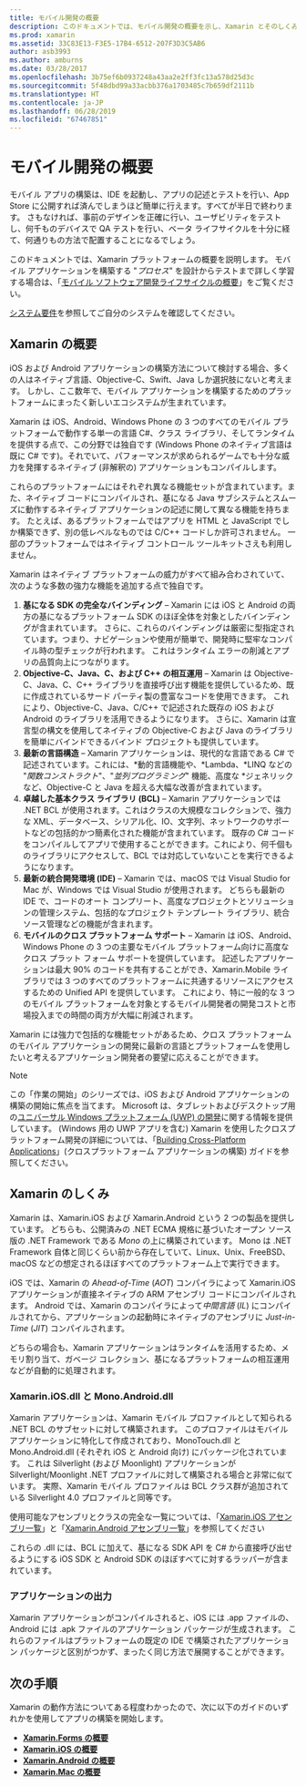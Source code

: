 ```yaml
---
title: モバイル開発の概要
description: このドキュメントでは、モバイル開発の概要を示し、Xamarin とそのしくみ、および出力されるアプリケーションについて説明します。
ms.prod: xamarin
ms.assetid: 33C83E13-F3E5-17B4-6512-207F3D3C5AB6
author: asb3993
ms.author: amburns
ms.date: 03/28/2017
ms.openlocfilehash: 3b75ef6b0937248a43aa2e2ff3fc13a578d25d3c
ms.sourcegitcommit: 5f48dbd99a33acbb376a1703485c7b659df2111b
ms.translationtype: HT
ms.contentlocale: ja-JP
ms.lasthandoff: 06/28/2019
ms.locfileid: "67467851"
---
```

# <a name="introduction-to-mobile-development"></a>モバイル開発の概要

モバイル アプリの構築は、IDE を起動し、アプリの記述とテストを行い、App Store に公開すれば済んでしまうほど簡単に行えます。すべてが半日で終わります。 さもなければ、事前のデザインを正確に行い、ユーザビリティをテストし、何千ものデバイスで QA テストを行い、ベータ ライフサイクルを十分に経て、何通りもの方法で配置することになるでしょう。

このドキュメントでは、Xamarin プラットフォームの概要を説明します。 モバイル アプリケーションを構築する "*プロセス*" を設計からテストまで詳しく学習する場合は、「[モバイル ソフトウェア開発ライフサイクルの概要](~/cross-platform/get-started/introduction-to-mobile-sdlc.md)」をご覧ください。

[システム要件](~/cross-platform/get-started/requirements.md#macos-requirements)を参照してご自分のシステムを確認してください。

## <a name="introduction-to-xamarin"></a>Xamarin の概要

iOS および Android アプリケーションの構築方法について検討する場合、多くの人はネイティブ言語、Objective-C、Swift、Java しか選択肢にないと考えます。 しかし、ここ数年で、モバイル アプリケーションを構築するためのプラットフォームにまったく新しいエコシステムが生まれています。

Xamarin は iOS、Android、Windows Phone の 3 つのすべてのモバイル プラットフォームで動作する単一の言語 C#、クラス ライブラリ、そしてランタイムを提供する点で、この分野では独自です (Windows Phone のネイティブ言語は既に C# です)。それでいて、パフォーマンスが求められるゲームでも十分な威力を発揮するネイティブ (非解釈の) アプリケーションもコンパイルします。

これらのプラットフォームにはそれぞれ異なる機能セットが含まれています。また、ネイティブ コードにコンパイルされ、基になる Java サブシステムとスムーズに動作するネイティブ アプリケーションの記述に関して異なる機能を持ちます。 たとえば、あるプラットフォームではアプリを HTML と JavaScript でしか構築できず、別の低レベルなものでは C/C++ コードしか許可されません。 一部のプラットフォームではネイティブ コントロール ツールキットさえも利用しません。

Xamarin はネイティブ プラットフォームの威力がすべて組み合わされていて、次のような多数の強力な機能を追加する点で独自です。

1.   **基になる SDK の完全なバインディング** – Xamarin には iOS と Android の両方の基になるプラットフォーム SDK のほぼ全体を対象としたバインディングが含まれています。 さらに、これらのバインディングは厳密に型指定されています。つまり、ナビゲーションや使用が簡単で、開発時に堅牢なコンパイル時の型チェックが行われます。 これはランタイム エラーの削減とアプリの品質向上につながります。
1.   **Objective-C、Java、C、および C++ の相互運用** – Xamarin は Objective-C、Java、C、C++ ライブラリを直接呼び出す機能を提供しているため、既に作成されているサード パーティ製の豊富なコードを使用できます。 これにより、Objective-C、Java、C/C++ で記述された既存の iOS および Android のライブラリを活用できるようになります。 さらに、Xamarin は宣言型の構文を使用してネイティブの Objective-C および Java のライブラリを簡単にバインドできるバインド プロジェクトも提供しています。
1.   **最新の言語構造** – Xamarin アプリケーションは、現代的な言語である C# で記述されています。これには、*動的言語機能や、*Lambda、*LINQ などの "*関数コンストラクト*"、"*並列プログラミング*" 機能、高度な *ジェネリックなど、Objective-C と Java を超える大幅な改善が含まれています。
1.   **卓越した基本クラス ライブラリ (BCL)** – Xamarin アプリケーションでは .NET BCL が使用されます。これはクラスの大規模なコレクションで、強力な XML、データベース、シリアル化、IO、文字列、ネットワークのサポートなどの包括的かつ簡素化された機能が含まれています。 既存の C# コードをコンパイルしてアプリで使用することができます。これにより、何千個ものライブラリにアクセスして、BCL では対応していないことを実行できるようになります。
1.   **最新の統合開発環境 (IDE)** – Xamarin では、macOS では Visual Studio for Mac が、Windows では Visual Studio が使用されます。 どちらも最新の IDE で、コードのオート コンプリート、高度なプロジェクトとソリューションの管理システム、包括的なプロジェクト テンプレート ライブラリ、統合ソース管理などの機能が含まれます。
1.   **モバイルのクロス プラットフォーム サポート** – Xamarin は iOS、Android、Windows Phone の 3 つの主要なモバイル プラットフォーム向けに高度なクロス プラット フォーム サポートを提供しています。 記述したアプリケーションは最大 90% のコードを共有することができ、Xamarin.Mobile ライブラリでは 3 つのすべてのプラットフォームに共通するリソースにアクセスするための Unified API を提供しています。 これにより、特に一般的な 3 つのモバイル プラットフォームを対象とするモバイル開発者の開発コストと市場投入までの時間の両方が大幅に削減されます。

Xamarin には強力で包括的な機能セットがあるため、クロス プラットフォームのモバイル アプリケーションの開発に最新の言語とプラットフォームを使用したいと考えるアプリケーション開発者の要望に応えることができます。

> [!NOTE]
> この「作業の開始」のシリーズでは、iOS および Android アプリケーションの構築の開始に焦点を当てます。 Microsoft は、タブレットおよびデスクトップ用の[ユニバーサル Windows プラットフォーム (UWP) の開発](https://docs.microsoft.com/windows/uwp/develop/)に関する情報を提供しています。 (Windows 用の UWP アプリを含む) Xamarin を使用したクロスプラットフォーム開発の詳細については、「[Building Cross-Platform Applications](~/cross-platform/app-fundamentals/building-cross-platform-applications/index.md)」(クロスプラットフォーム アプリケーションの構築) ガイドを参照してください。

## <a name="how-does-xamarin-work"></a>Xamarin のしくみ

Xamarin は、Xamarin.iOS および Xamarin.Android という 2 つの製品を提供しています。 どちらも、公開済みの .NET ECMA 規格に基づいたオープン ソース版の .NET Framework である *Mono* の上に構築されています。 Mono は .NET Framework 自体と同じくらい前から存在していて、Linux、Unix、FreeBSD、macOS などの想定されるほぼすべてのプラットフォーム上で実行できます。

iOS では、Xamarin の *Ahead-of-Time* (*AOT*) コンパイラによって Xamarin.iOS アプリケーションが直接ネイティブの ARM アセンブリ コードにコンパイルされます。 Android では、Xamarin のコンパイラによって*中間言語* (*IL*) にコンパイルされてから、アプリケーションの起動時にネイティブのアセンブリに *Just-in-Time* (*JIT*) コンパイルされます。

どちらの場合も、Xamarin アプリケーションはランタイムを活用するため、メモリ割り当て、ガベージ コレクション、基になるプラットフォームの相互運用などが自動的に処理されます。

### <a name="xamariniosdll-and-monoandroiddll"></a>Xamarin.iOS.dll と Mono.Android.dll

Xamarin アプリケーションは、Xamarin モバイル プロファイルとして知られる .NET BCL のサブセットに対して構築されます。 このプロファイルはモバイル アプリケーションに特化して作成されており、MonoTouch.dll と Mono.Android.dll (それぞれ iOS と Android 向け) にパッケージ化されています。 これは Silverlight (および Moonlight) アプリケーションが Silverlight/Moonlight .NET プロファイルに対して構築される場合と非常に似ています。 実際、Xamarin モバイル プロファイルは BCL クラス群が追加されている Silverlight 4.0 プロファイルと同等です。

使用可能なアセンブリとクラスの完全な一覧については、「[Xamarin.iOS アセンブリ一覧](~/cross-platform/internals/available-assemblies.md?context=xamarin/ios)」と「[Xamarin.Android アセンブリ一覧](~/cross-platform/internals/available-assemblies.md?context=xamarin/android)」を参照してください

これらの .dll には、BCL に加えて、基になる SDK API を C# から直接呼び出せるようにする iOS SDK と Android SDK のほぼすべてに対するラッパーが含まれています。

### <a name="application-output"></a>アプリケーションの出力

Xamarin アプリケーションがコンパイルされると、iOS には .app ファイルの、Android には .apk ファイルのアプリケーション パッケージが生成されます。 これらのファイルはプラットフォームの既定の IDE で構築されたアプリケーション パッケージと区別がつかず、まったく同じ方法で展開することができます。

## <a name="next-steps"></a>次の手順

Xamarin の動作方法についてある程度わかったので、次に以下のガイドのいずれかを使用してアプリの構築を開始します。

- [**Xamarin.Forms の概要**](~/get-started/index.yml)
- [**Xamarin.iOS の概要**](~/ios/get-started/hello-ios/index.md)
- [**Xamarin.Android の概要**](~/android/get-started/hello-android/index.md)
- [**Xamarin.Mac の概要**](~/mac/get-started/hello-mac.md)

